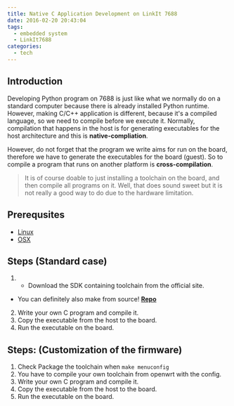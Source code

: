 ```yaml
---
title: Native C Application Development on LinkIt 7688
date: 2016-02-20 20:43:04
tags:
  - embedded system
  - LinkIt7688
categories:
  - tech
---
```

## Introduction

Developing Python program on 7688 is just like what we normally do on a standard computer because there is already installed Python runtime. However, making C/C++ application is different, because it's a compiled language, so we need to compile before we execute it. Normally, compilation that happens in the host is for generating executables for the host architecture and this is **native-compliation**.

However, do not forget that the program we write aims for run on the board, therefore we have to generate the executables for the board (guest). So to compile a program that runs on another platform is **cross-compilation**.

> It is of course doable to just installing a toolchain on the board, and then compile all programs on it. Well, that does sound sweet but it is not really a good way to do due to the hardware limitation.

## Prerequsites

- [Linux](https://wiki.openwrt.org/doc/howto/buildroot.exigence)
- [OSX](http://blog.ilay.tw/2015/07/24/在-osx-10-10-4-配置-openwrt-編譯環境/)

## Steps (Standard case)
1. - Download the SDK containing toolchain from the official site.
  - You can definitely also make from source! **[Repo](https://github.com/MediaTek-Labs/linkit-smart-7688-feed)**
2. Write your own C program and compile it.
3. Copy the executable from the host to the board.
4. Run the executable on the board.

## Steps: (Customization of the firmware)
1. Check Package the toolchain when `make menuconfig`
2. You have to compile your own toolchain from openwrt with the config.
3. Write your own C program and compile it.
4. Copy the executable from the host to the board.
5. Run the executable on the board.
